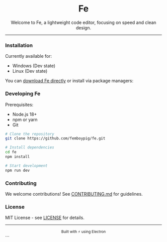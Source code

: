 <h1 align="center">Fe</h1>

<p align="center">Welcome to Fe, a lightweight code editor, focusing on speed and clean design.</p>

---

### Installation

Currently available for:
- Windows (Dev state)
- Linux (Dev state)

You can [download Fe directly](https://github.com/femboypig/fe/releases) or install via package managers:

### Developing Fe

Prerequisites:
- Node.js 18+
- npm or yarn
- Git

```bash
# Clone the repository
git clone https://github.com/femboypig/fe.git

# Install dependencies
cd fe
npm install

# Start development
npm run dev
```

### Contributing

We welcome contributions! See [CONTRIBUTING.md](./CONTRIBUTING.md) for guidelines.

### License

MIT License - see [LICENSE](./LICENSE) for details.

---

<div align="center">
  <sub>Built with ⚡️ using Electron</sub>
</div>
```
